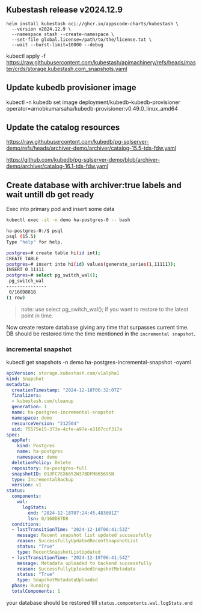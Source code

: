 ## Kubestash release v2024.12.9

```
helm install kubestash oci://ghcr.io/appscode-charts/kubestash \
  --version v2024.12.9 \
  --namespace stash --create-namespace \
  --set-file global.license=/path/to/the/license.txt \
  --wait --burst-limit=10000 --debug
```

kubectl apply -f https://raw.githubusercontent.com/kubestash/apimachinery/refs/heads/master/crds/storage.kubestash.com_snapshots.yaml

## Update kubedb provisioner image

kubectl -n kubedb set image deployment/kubedb-kubedb-provisioner operator=arnobkumarsaha/kubedb-provisioner:v0.49.0_linux_amd64


## Update the catalog resources

https://raw.githubusercontent.com/kubedb/pg-sqlserver-demo/refs/heads/archiver-demo/archiver/catalog-15.5-tds-fdw.yaml

https://github.com/kubedb/pg-sqlserver-demo/blob/archiver-demo/archiver/catalog-16.1-tds-fdw.yaml

## Create database with archiver:true labels and wait untill db get ready

Exec into primary pod and insert some data
```bash
kubectl exec -it -n demo ha-postgres-0 -- bash

ha-postgres-0:/$ psql
psql (15.5)
Type "help" for help.

postgres=# create table hi(id int);
CREATE TABLE
postgres=# insert into hi(id) values(generate_series(1,11111));
INSERT 0 11111
postgres=# select pg_switch_wal();
 pg_switch_wal 
---------------
 0/160D8818
(1 row)
```
> note: use select pg_switch_wal(); if you want to restore to the latest point in time.

Now create restore database giving any time that surpasses current time. DB should be restored time the time mentioned in the `incremental snapshot`.

### incremental snapshot

 kubectl get snapshots -n demo ha-postgres-incremental-snapshot -oyaml

```yaml
apiVersion: storage.kubestash.com/v1alpha1
kind: Snapshot
metadata:
  creationTimestamp: "2024-12-18T06:32:07Z"
  finalizers:
  - kubestash.com/cleanup
  generation: 1
  name: ha-postgres-incremental-snapshot
  namespace: demo
  resourceVersion: "212504"
  uid: 75575e15-373e-4cfe-a97e-e3107ccf317a
spec:
  appRef:
    kind: Postgres
    name: ha-postgres
    namespace: demo
  deletionPolicy: Delete
  repository: ha-postgres-full
  snapshotID: 01JFC7EX6652W37BDFM86569SN
  type: IncrementalBackup
  version: v1
status:
  components:
    wal:
      logStats:
        end: "2024-12-18T07:24:45.483001Z"
        lsn: 0/160D87D8
  conditions:
  - lastTransitionTime: "2024-12-18T06:41:53Z"
    message: Recent snapshot list updated successfully
    reason: SuccessfullyUpdatedRecentSnapshotList
    status: "True"
    type: RecentSnapshotListUpdated
  - lastTransitionTime: "2024-12-18T06:41:54Z"
    message: Metadata uploaded to backend successfully
    reason: SuccessfullyUploadedSnapshotMetadata
    status: "True"
    type: SnapshotMetadataUploaded
  phase: Running
  totalComponents: 1
```

your database should be restored till `status.compontents.wal.logStats.end`
